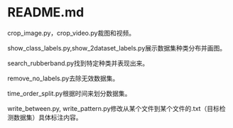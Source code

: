 # README.md
crop_image.py，crop_video.py裁图和视频。

show_class_labels.py,show_2dataset_labels.py展示数据集种类分布并画图。

search_rubberband.py找到特定种类并表现出来。

remove_no_labels.py去除无效数据集。

time_order_split.py根据时间来划分数据集。

write_between.py, write_pattern.py修改从某个文件到某个文件的.txt（目标检测数据集）具体标注内容。